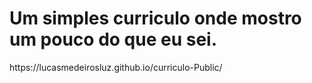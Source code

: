 <h1>
Um simples curriculo onde mostro um pouco do que eu sei.
</h1>

<a>
https://lucasmedeirosluz.github.io/curriculo-Public/
</a>